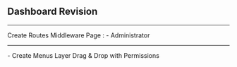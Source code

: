 ## Dashboard Revision

<hr>
Create Routes Middleware Page :
- Administrator

<hr>
- Create Menus Layer Drag & Drop with Permissions
